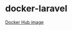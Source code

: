 # docker-laravel

[Docker Hub image](https://hub.docker.com/repository/docker/brandaogabriel7/docker-laravel)
